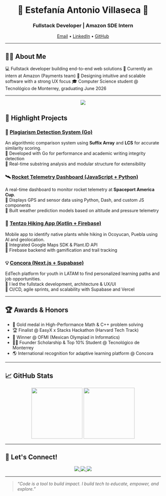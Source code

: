 <h1 align="center">🌸 Estefanía Antonio Villaseca 🌸</h1>
<h3 align="center">Fullstack Developer | Amazon SDE Intern</h3>


<p align="center">
  <a href="mailto:estefaniaantoniovillaseca@gmail.com">Email</a> • 
  <a href="https://www.linkedin.com/in/fanilex/">LinkedIn</a> • 
  <a href="https://github.com/Fanilex">GitHub</a>
</p>

---

## 👩‍💻 About Me

💻 Fullstack developer building end-to-end web solutions
🚀 Currently an intern at Amazon (Payments team)
🎨 Designing intuitive and scalable software with a strong UX focus
🎓 Computer Science student @ Tecnológico de Monterrey, graduating June 2026  

---

<p align="center">
  <img src="https://skillicons.dev/icons?i=ts,js,kotlin,py,cpp,go,html,css,react,nextjs,nodejs,express,firebase,supabase,tailwind,materialui,figma,aws,postgres,jest,pytest,postman&perline=10" />
</p>


## 🚀 Highlight Projects

### 🧬 [Plagiarism Detection System (Go)](https://github.com/alexkm174x8/Plagiarism-)
An algorithmic comparison system using **Suffix Array** and **LCS** for accurate similarity scoring.  
🔹 Developed with Go for performance and academic writing integrity detection  
🔹 Real-time substring analysis and modular structure for extensibility

### 🛰 [Rocket Telemetry Dashboard (JavaScript + Python)](https://github.com/Francisco1583/rockingScience)
A real-time dashboard to monitor rocket telemetry at **Spaceport America Cup**.  
🔹 Displays GPS and sensor data using Python, Dash, and custom JS components  
🔹 Built weather prediction models based on altitude and pressure telemetry

### 🌿 [Tentzo Hiking App (Kotlin + Firebase)](https://github.com/alexkm174x8/Tentzo-App-Android)
Mobile app to identify native plants while hiking in Ocoyucan, Puebla using AI and geolocation.  
🔹 Integrated Google Maps SDK & Plant.ID API  
🔹 Firebase backend with gamification and trail tracking

### 💡 [Concora (Next.js + Supabase)](https://concora.mx/)
EdTech platform for youth in LATAM to find personalized learning paths and job opportunities.  
🔹 I led the fullstack development, architecture & UX/UI  
🔹 CI/CD, agile sprints, and scalability with Supabase and Vercel

---

## 🏆 Awards & Honors

- 🥇 Gold medal in High-Performance Math & C++ problem solving  
- 🏆 Finalist @ EasyX x Stacks Hackathon (Harvard Tech Track)  
- 🧠 Winner @ OFMI (Mexican Olympiad in Informatics)  
- 👩‍💼 Founder Scholarship & Top 10% Student @ Tecnológico de Monterrey  
- 🌎 International recognition for adaptive learning platform @ Concora  

---

## 📈 GitHub Stats

<p align="center">
  <img src="https://github-readme-stats.vercel.app/api?username=Fanilex&show_icons=true&theme=radical&hide_border=true" height="165"/>
  <img src="https://github-readme-stats.vercel.app/api/top-langs/?username=Fanilex&layout=compact&theme=radical&hide_border=true" height="165"/>
</p>

---

## 🤝 Let's Connect!

<p align="center">
  <a href="https://www.linkedin.com/in/estefania-antonio-villaseca/">
    <img src="https://img.shields.io/badge/LinkedIn-blue?style=for-the-badge&logo=linkedin" />
  </a>
  <a href="mailto:estefania.antonio@tec.mx">
    <img src="https://img.shields.io/badge/email-%23ea4335?style=for-the-badge&logo=gmail&logoColor=white" />
  </a>
  <a href="https://github.com/Fanilex">
    <img src="https://img.shields.io/badge/GitHub-black?style=for-the-badge&logo=github" />
  </a>
</p>

---

> _“Code is a tool to build impact. I build tech to educate, empower, and explore.”_
